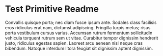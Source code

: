 # Test Primitive Readme

Convallis quisque porta; nec diam fusce ipsum ante. Sodales class facilisis eros ridiculus erat nam, dictumst adipiscing. Fringilla turpis metus; risus porta vestibulum cursus varius. Accumsan rutrum fermentum sollicitudin vehicula torquent rutrum sem ut vitae. Curabitur tempor dignissim hendrerit justo, ridiculus egestas sapien. Laoreet arcu aenean nisl neque cras bibendum. Natoque interdum litora feugiat sit dignissim aptent dignissim.
